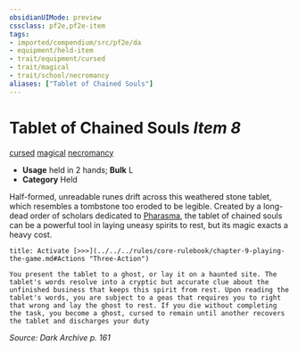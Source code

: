 ```yaml
---
obsidianUIMode: preview
cssclass: pf2e,pf2e-item
tags:
- imported/compendium/src/pf2e/da
- equipment/held-item
- trait/equipment/cursed
- trait/magical
- trait/school/necromancy
aliases: ["Tablet of Chained Souls"]
---
```

# Tablet of Chained Souls *Item 8*  
[cursed](cursed-gmg.md)  [magical](magical.md)  [necromancy](necromancy.md)  

- **Usage** held in 2 hands; **Bulk** L
- **Category** Held

Half-formed, unreadable runes drift across this weathered stone tablet, which resembles a tombstone too eroded to be legible. Created by a long-dead order of scholars dedicated to [Pharasma](../../setting/deities/pharasma.md), the tablet of chained souls can be a powerful tool in laying uneasy spirits to rest, but its magic exacts a heavy cost.

```ad-embed-ability
title: Activate [>>>](../../../rules/core-rulebook/chapter-9-playing-the-game.md#Actions "Three-Action")

You present the tablet to a ghost, or lay it on a haunted site. The tablet's words resolve into a cryptic but accurate clue about the unfinished business that keeps this spirit from rest. Upon reading the tablet's words, you are subject to a geas that requires you to right that wrong and lay the ghost to rest. If you die without completing the task, you become a ghost, cursed to remain until another recovers the tablet and discharges your duty
```

*Source: Dark Archive p. 161*
